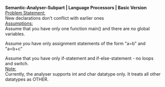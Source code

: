 <b>Semantic-Analyser-Subpart | Language Processors | Basic Version</b><br />
<u>Problem Statement:</u><br />
New declarations don't conflict with earlier ones<br />
<u>Assumptions:</u><br />
Assume that you have only one function main() and there are no global variables.<br />

Assume you have only assignment statements of the form "a=b" and "a=b+c"<br />

Assume that you have only if-statement and if-else-statement - no loops and switch.<br />
<u>Note:</u><br />
Currently, the analyser supports int and char datatype only. It treats all other datatypes as OTHER.<br />

